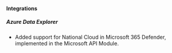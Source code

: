 #### Integrations

##### Azure Data Explorer

- Added support for National Cloud in Microsoft 365 Defender, implemented in the Microsoft API Module.

